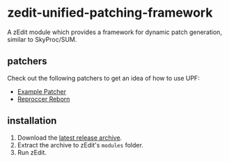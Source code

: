 # zedit-unified-patching-framework
A zEdit module which provides a framework for dynamic patch generation, similar to SkyProc/SUM.

## patchers
Check out the following patchers to get an idea of how to use UPF:

- [Example Patcher](https://github.com/matortheeternal/zedit-example-patcher)
- [Reproccer Reborn](https://github.com/jdsmith2816/reproccer-reborn)

## installation

1. Download the [latest release archive](https://github.com/matortheeternal/zedit-unified-patching-framework/releases).
2. Extract the archive to zEdit's `modules` folder.
3. Run zEdit.

